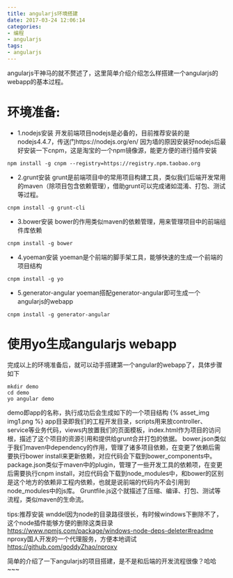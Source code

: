```yaml
---
title: angularjs环境搭建
date: 2017-03-24 12:06:14
categories: 
- 编程
- angularjs
tags:
- angularjs
---
```

angularjs干神马的就不赘述了，这里简单介绍介绍怎么样搭建一个angularjs的webapp的基本过程。
# 环境准备:
* 1.nodejs安装
开发前端项目nodejs是必备的，目前推荐安装的是nodejs4.4.7，传送门https://nodejs.org/en/
因为墙的原因安装好nodejs后最好安装一下cnpm，这是淘宝的一个npm镜像源，能更方便的进行插件安装

``` shell
npm install -g cnpm --registry=https://registry.npm.taobao.org
```
<!-- more -->
* 2.grunt安装
grunt是前端项目中的常用项目构建工具，类似我们后端开发常用的maven（除项目包含依赖管理），借助grunt可以完成诸如混淆、打包、测试等过程。

``` shell
cnpm install -g grunt-cli
```
* 3.bower安装
bower的作用类似maven的依赖管理，用来管理项目中的前端组件库依赖

``` shell
cnpm install -g bower
```
* 4.yoeman安装
yoeman是个前端的脚手架工具，能够快速的生成一个前端的项目结构

``` shell
cnpm install -g yo
```
* 5.generator-angular
yoeman搭配generator-angular即可生成一个angularjs的webapp

``` shell
cnpm install -g generator-angular
```

# 使用yo生成angularjs webapp
完成以上的环境准备后，就可以动手搭建第一个angular的webapp了，具体步骤如下

``` shell
mkdir demo 
cd demo
yo angular demo
```
demo即app的名称，执行成功后会生成如下的一个项目结构
{% asset_img img1.png %}
app目录即我们的工程开发目录，scripts用来放controller、service等业务代码，views内放置我们的页面模板，index.html作为项目的访问根，描述了这个项目的资源引用和提供给grunt合并打包的依据。
bower.json类似于我们maven中dependency的作用，管理了诸多项目依赖，在变更了依赖后需要执行bower install来更新依赖，对应代码会下载到bower_components中。
package.json类似于maven中的plugin，管理了一些开发工具的依赖项，在变更后需要执行cnpm install，对应代码会下载到node_modules中，和bower的区别是这个地方的依赖非工程内依赖，也就是说前端的代码内不会引用到node_modules中的js库。
Gruntfile.js这个就描述了压缩、编译、打包、测试等流程，类似maven的生命流。

tips:推荐安装
wnddel因为node的目录路径很长，有时候windows下删除不了，这个node插件能够方便的删除这类目录
https://www.npmjs.com/package/windows-node-deps-deleter#readme
nproxy国人开发的一个代理服务，方便本地调试
https://github.com/goddyZhao/nproxy

简单的介绍了一下angularjs的项目搭建，是不是和后端的开发流程很像？哈哈~~~